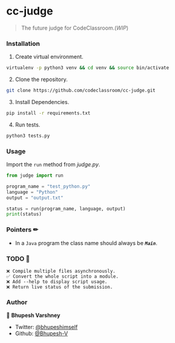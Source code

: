 # cc-judge
> The future judge for CodeClassroom.(_WIP_)


### Installation
1. Create virtual environment.
```bash
virtualenv -p python3 venv && cd venv && source bin/activate
```
2. Clone the repository.
```bash
git clone https://github.com/codeclassroom/cc-judge.git
```
3. Install Dependencies.
```bash
pip install -r requirements.txt
```
4. Run tests.
```bash
python3 tests.py
```

### Usage

Import the `run` method from *judge.py*.

```python
from judge import run

program_name = "test_python.py"
language = "Python"
output = "output.txt"

status = run(program_name, language, output)
print(status)
```


### Pointers ✏
- In a `Java` program the class name should always be ***`Main`***.


### TODO 📑
```
❌ Compile multiple files asynchronously.
✅ Convert the whole script into a module.
❌ Add --help to display script usage.
❌ Return live status of the submission.
```

### Author

👥 **Bhupesh Varshney**

- Twitter: [@bhupeshimself](https://twitter.com/bhupeshimself)
- Github: [@Bhupesh-V](https://github.com/Bhupesh-V)
